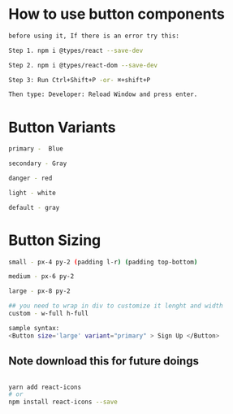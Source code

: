# How to use button components

```bash
before using it, If there is an error try this:

Step 1. npm i @types/react --save-dev

Step 2. npm i @types/react-dom --save-dev

Step 3: Run Ctrl+Shift+P -or- ⌘+shift+P

Then type: Developer: Reload Window and press enter.

```

# Button Variants

```bash
primary -  Blue

secondary - Gray

danger - red

light - white

default - gray

```

# Button Sizing

```bash
small - px-4 py-2 (padding l-r) (padding top-bottom)

medium - px-6 py-2

large - px-8 py-2

## you need to wrap in div to customize it lenght and width
custom - w-full h-full
```

```bash
sample syntax:
<Button size='large' variant="primary" > Sign Up </Button>
```
## Note download this for future doings

```bash

yarn add react-icons
# or
npm install react-icons --save

```